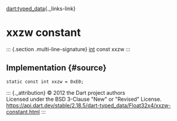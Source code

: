 [dart:typed\_data](../../dart-typed_data/dart-typed_data-library){._links-link}

xxzw constant
=============

::: {.section .multi-line-signature}
[int](../../dart-core/int-class) const xxzw
:::

Implementation {#source}
--------------

``` {.language-dart data-language="dart"}
static const int xxzw = 0xE0;
```

::: {._attribution}
© 2012 the Dart project authors\
Licensed under the BSD 3-Clause \"New\" or \"Revised\" License.\
<https://api.dart.dev/stable/2.18.5/dart-typed_data/Float32x4/xxzw-constant.html>
:::
